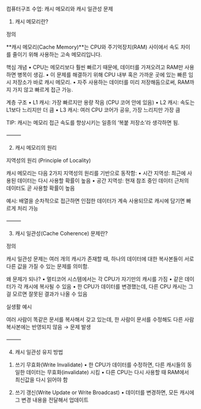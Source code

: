 컴퓨터구조 수업: 캐시 메모리와 캐시 일관성 문제

1. 캐시 메모리란?

정의

**캐시 메모리(Cache Memory)**는 CPU와 주기억장치(RAM) 사이에서 속도 차이를 줄이기 위해 사용하는 고속 메모리입니다.

핵심 개념
	•	CPU는 메모리보다 훨씬 빠르기 때문에, 데이터를 가져오려고 RAM만 사용하면 병목이 생김.
	•	이 문제를 해결하기 위해 CPU 내부 혹은 가까운 곳에 있는 빠른 임시 저장소가 바로 캐시 메모리.
	•	자주 사용하는 데이터를 미리 저장해둠으로써, RAM까지 가지 않고 빠르게 접근 가능.

계층 구조
	•	L1 캐시: 가장 빠르지만 용량 작음 (CPU 코어 안에 있음)
	•	L2 캐시: 속도는 L1보다 느리지만 더 큼
	•	L3 캐시: 여러 CPU 코어가 공유, 가장 느리지만 가장 큼

TIP: 캐시는 메모리 접근 속도를 향상시키는 일종의 ‘복붙 저장소’라 생각하면 됨.

⸻

2. 캐시 메모리의 원리

지역성의 원리 (Principle of Locality)

캐시 메모리는 다음 2가지 지역성의 원리를 기반으로 동작함:
	•	시간 지역성: 최근에 사용된 데이터는 다시 사용할 확률이 높음
	•	공간 지역성: 현재 참조 중인 데이터 근처의 데이터도 곧 사용할 확률이 높음

예시: 배열을 순차적으로 접근하면 인접한 데이터가 계속 사용되므로 캐시에 담기면 빠르게 처리 가능

⸻

3. 캐시 일관성(Cache Coherence) 문제란?

정의

캐시 일관성 문제는 여러 개의 캐시가 존재할 때, 하나의 데이터에 대한 복사본들이 서로 다른 값을 가질 수 있는 문제를 의미함.

왜 문제가 되나?
	•	멀티코어 시스템에서는 각 CPU가 자기만의 캐시를 가짐
	•	같은 데이터가 각 캐시에 복사될 수 있음
	•	한 CPU가 데이터를 변경했는데, 다른 CPU 캐시는 그걸 모르면 잘못된 결과가 나올 수 있음

실생활 예시

여러 사람이 똑같은 문서를 복사해서 갖고 있는데,
한 사람이 문서를 수정해도 다른 사람 복사본에는 반영되지 않음 → 문제 발생

⸻

4. 캐시 일관성 유지 방법

1) 쓰기 무효화(Write Invalidate)
	•	한 CPU가 데이터를 수정하면, 다른 캐시들의 동일한 데이터는 무효화(invalidate) 시킴
	•	다른 CPU는 다시 사용할 때 RAM에서 최신값을 다시 읽어야 함

2) 쓰기 갱신(Write Update or Write Broadcast)
	•	데이터를 변경하면, 모든 캐시에 그 변경 내용을 전달해서 업데이트

